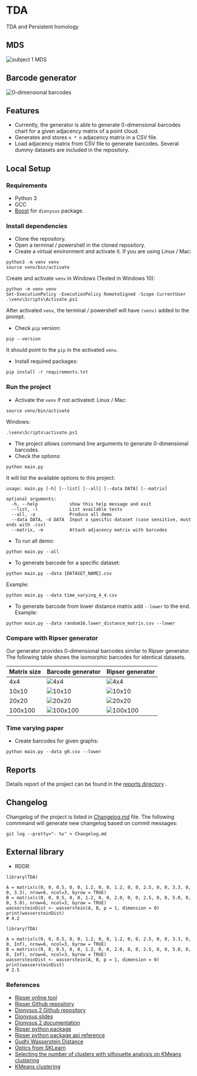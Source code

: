 # TDA

TDA and Persistent homology

## MDS
![subject 1 MDS](screenshots/subject_1_mds.png)


## Barcode generator

![0-dimensional barcodes](screenshots/matrix_4_4.png)

## Features

- Currently, the generator is able to generate 0-dimensional barcodes chart for
  a given adjacency matrix of a point cloud.
- Generates and stores `n * n` adjacency matrix in a CSV file.
- Load adjacency matrix from CSV file to generate barcodes. Several dummy
  datasets are included in the repository.

## Local Setup

### Requirements

- Python 3
- GCC
- [Boost](https://www.boost.org/doc/libs/1_77_0/more/getting_started/unix-variants.html)
  for `dionysus` package.

### Install dependencies

- Clone the repository.
- Open a terminal / powershell in the cloned repository.
- Create a virtual environment and activate it. If you are using Linux / Mac:

```commandline
python3 -m venv venv
source venv/bin/activate
```

Create and activate `venv` in Windows (Tested in Windows 10):

```commandline
python -m venv venv
Set-ExecutionPolicy -ExecutionPolicy RemoteSigned -Scope CurrentUser
.\venv\Scripts\Activate.ps1
```

After activated `venv`, the terminal / powershell will have `(venv)` added to
the prompt.

- Check `pip` version:

```commandline
pip --version
```

It should point to the `pip` in the activated `venv`.

- Install required packages:

```commandline
pip install -r requirements.txt
```

### Run the project

- Activate the `venv` if not activated:
  Linux / Mac:

```commandline
source venv/bin/activate
```

Windows:

```
.\venv\Scripts\activate.ps1
```

- The project allows command line arguments to generate 0-dimensional barcodes.
- Check the options:

```commandline
python main.py
```

It will list the available options to this project:

```commandline
usage: main.py [-h] [--list] [--all] [--data DATA] [--matrix]

optional arguments:
  -h, --help            show this help message and exit
  --list, -l            List available tests
  --all, -a             Produce all demo
  --data DATA, -d DATA  Input a specific dataset (case sensitive, must ends with .csv)
  --matrix, -m          Attach adjacency matrix with barcodes
```

- To run all demo:

```commandline
python main.py --all
```

- To generate barcode for a specific dataset:

```commandline
python main.py --data {DATASET_NAME}.csv
```

Example:

```commandline
python main.py --data time_varying_4_4.csv
```

- To generate barcode from lower distance matrix add `--lower` to the end.
Example:
```commandline
python main.py --data random16.lower_distance_matrix.csv --lower
```

### Compare with Ripser generator

Our generator provides 0-dimensional barcodes similar to Ripser generator. The
following table shows the isomorphic barcodes for identical datasets.

| Matrix size | Barcode generator | Ripser generator|
| --- | --- | --- |
| 4x4 | ![4x4](screenshots/matrix_4_4.png) | ![4x4](screenshots/matrix_4_4_ripser.png) |
| 10x10 | ![10x10](screenshots/matrix_10_10.png) | ![10x10](screenshots/matrix_10_10_ripser.png) |
| 20x20 | ![20x20](screenshots/matrix_20_20.png) | ![20x20](screenshots/matrix_20_20_ripser.png) |
| 100x100 | ![100x100](screenshots/matrix_100_100.png) | ![100x100](screenshots/matrix_100_100_ripser.png) |

### Time varying paper
- Create barcodes for given graphs:
```commandline
python main.py --data g0.csv --lower
```

## Reports

Details report of the project can be found in the [reports directory](reports/)
.

## Changelog

Changelog of the project is listed in [Changelog.md](Changelog.md) file. The
following commmand will generate new changelog based on commit messages:

```commandline
git log --pretty="- %s" > Changelog.md
```

## External library
- RDDR:
```commandline
library(TDA)

A = matrix(c(0, 0, 0.5, 0, 0, 1.2, 0, 0, 1.2, 0, 0, 2.5, 0, 0, 3.3, 0, 0, 3.3), nrow=6, ncol=3, byrow = TRUE)
B = matrix(c(0, 0, 0.5, 0, 0, 1.2, 0, 0, 2.0, 0, 0, 2.5, 0, 0, 5.0, 0, 0, 5.0), nrow=6, ncol=3, byrow = TRUE)
wassersteinDist <- wasserstein(A, B, p = 1, dimension = 0)
print(wassersteinDist)
# 4.2

library(TDA)

A = matrix(c(0, 0, 0.5, 0, 0, 1.2, 0, 0, 1.2, 0, 0, 2.5, 0, 0, 3.3, 0, 0, Inf), nrow=6, ncol=3, byrow = TRUE)
B = matrix(c(0, 0, 0.5, 0, 0, 1.2, 0, 0, 2.0, 0, 0, 2.5, 0, 0, 5.0, 0, 0, Inf), nrow=6, ncol=3, byrow = TRUE)
wassersteinDist <- wasserstein(A, B, p = 1, dimension = 0)
print(wassersteinDist)
# 2.5

```

### References

- [Ripser online tool](https://live.ripser.org/)
- [Ripser Github repository](https://github.com/Ripser/ripser)
- [Dionysus 2 Github repository](https://github.com/mrzv/dionysus)
- [Dionysus slides](https://www.mrzv.org/software/dionysus/_downloads/dionysus-slides.pdf)
- [Dionysus 2 documentation](https://mrzv.org/software/dionysus2/tutorial/basics.html)
- [Ripser python package](https://pypi.org/project/ripser/)
- [Ripser python package api reference](https://ripser.scikit-tda.org/en/latest/reference/stubs/ripser.ripser.html#ripser.ripser)
- [Gudhi Wasserstein Distance](https://gudhi.inria.fr/python/latest/wasserstein_distance_user.html)
- [Optics from SKLearn](https://scikit-learn.org/stable/modules/generated/sklearn.cluster.OPTICS.html)
- [Selecting the number of clusters with silhouette analysis on KMeans clustering](https://scikit-learn.org/stable/auto_examples/cluster/plot_kmeans_silhouette_analysis.html)
- [KMeans clustering](https://scikit-learn.org/stable/modules/generated/sklearn.cluster.KMeans.html)